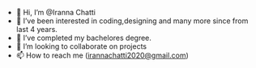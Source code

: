 - 👋 Hi, I’m @Iranna Chatti
- 👀 I’ve been interested in coding,designing and many more since from last 4 years.
- 🌱 I’ve completed my bachelores degree.
- 💞️ I’m looking to collaborate on projects
- 📫 How to reach me (irannachatti2020@gmail.com)

<!---
IrannaChatti2013/IrannaChatti2013 is a ✨ special ✨ repository because its `README.md` (this file) appears on your GitHub profile.
You can click the Preview link to take a look at your changes.
--->
